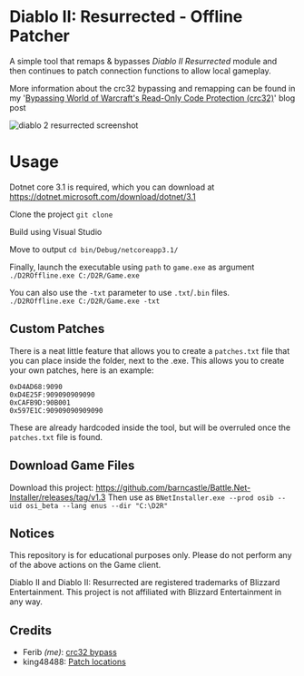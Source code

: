 # Diablo II: Resurrected - Offline Patcher

A simple tool that remaps & bypasses *Diablo II Resurrected* module and then continues to patch connection functions to allow local gameplay. 

More information about the crc32 bypassing and remapping can be found in my '[Bypassing World of Warcraft's Read-Only Code Protection (crc32)](https://ferib.dev/blog.php?l=post/Bypassing_World_of_Warcraft_Crc32_Integrity_Checks)' blog post

![diablo 2 resurrected screenshot](https://github.com/ferib/D2R-Offline/blob/master/img/weird_flex.png?raw=true)

# Usage

Dotnet core 3.1 is required, which you can download at https://dotnet.microsoft.com/download/dotnet/3.1


Clone the project
``git clone ``

Build using Visual Studio

Move to output
``cd bin/Debug/netcoreapp3.1/``

Finally, launch the executable using `path` to `game.exe` as argument
``./D2ROffline.exe C:/D2R/Game.exe``

You can also use the `-txt` parameter to use `.txt`/`.bin` files.
``./D2ROffline.exe C:/D2R/Game.exe -txt``

## Custom Patches

There is a neat little feature that allows you to create a `patches.txt` file that you can place inside the folder, next to the .exe.
This allows you to create your own patches, here is an example:
```
0xD4AD68:9090
0xD4E25F:909090909090
0xCAFB9D:90B001
0x597E1C:90909090909090
```
These are already hardcoded inside the tool, but will be overruled once the `patches.txt` file is found.

## Download Game Files

Download this project: https://github.com/barncastle/Battle.Net-Installer/releases/tag/v1.3
Then use as `BNetInstaller.exe --prod osib --uid osi_beta --lang enus --dir "C:\D2R"`

## Notices
This repository is for educational purposes only. 
Please do not perform any of the above actions on the Game client.

Diablo II and Diablo II: Resurrected are registered trademarks of Blizzard Entertainment. 
This project is not affiliated with Blizzard Entertainment in any way.


## Credits
 - Ferib *(me)*: [crc32 bypass](https://ferib.dev/blog.php?l=post/Bypassing_World_of_Warcraft_Crc32_Integrity_Checks)
 - king48488: [Patch locations](https://www.ownedcore.com/forums/diablo-2-resurrected/diablo-2-resurrected-bots-programs/940315-some-basic-offsets-let-you-play-offline.html)
